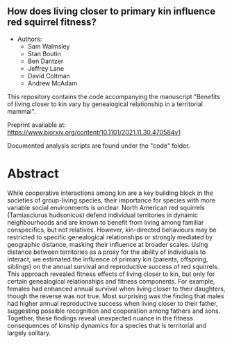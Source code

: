 ## How does living closer to primary kin influence red squirrel fitness?

  - Authors:
      - Sam Walmsley
      - Stan Boutin
      - Ben Dantzer
      - Jeffrey Lane
      - David Coltman
      - Andrew McAdam

  
This repository contains the code accompanying the manuscript "Benefits of living closer to kin vary by genealogical relationship in a territorial mammal".

Preprint available at: https://www.biorxiv.org/content/10.1101/2021.11.30.470584v1

Documented analysis scripts are found under the "code" folder. 

# Abstract
While cooperative interactions among kin are a key building block in the societies of group-living species, their importance for species with more variable social environments is unclear. North American red squirrels (Tamiasciurus hudsonicus) defend individual territories in dynamic neighbourhoods and are known to benefit from living among familiar conspecifics, but not relatives. However, kin-directed behaviours may be restricted to specific genealogical relationships or strongly mediated by geographic distance, masking their influence at broader scales. Using distance between territories as a proxy for the ability of individuals to interact, we estimated the influence of primary kin (parents, offspring, siblings) on the annual survival and reproductive success of red squirrels. This approach revealed fitness effects of living closer to kin, but only for certain genealogical relationships and fitness components. For example, females had enhanced annual survival when living closer to their daughters, though the reverse was not true. Most surprising was the finding that males had higher annual reproductive success when living closer to their father, suggesting possible recognition and cooperation among fathers and sons. Together, these findings reveal unexpected nuance in the fitness consequences of kinship dynamics for a species that is territorial and largely solitary.